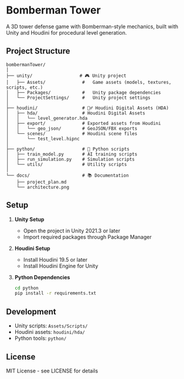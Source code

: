 # Bomberman Tower

A 3D tower defense game with Bomberman-style mechanics, built with Unity and Houdini for procedural level generation.

## Project Structure

```
bombermanTower/
│
├── unity/                  # 🎮 Unity project
│   ├── Assets/              #   Game assets (models, textures, scripts, etc.)
│   ├── Packages/            #   Unity package dependencies
│   └── ProjectSettings/     #   Unity project settings
│
├── houdini/                 # 🧙‍♂️ Houdini Digital Assets (HDA)
│   ├── hda/                 # Houdini Digital Assets
│   │   └── level_generator.hda
│   ├── export/              # Exported assets from Houdini
│   │   └── geo_json/        # GeoJSON/FBX exports
│   └── scenes/              # Houdini scene files
│       └── test_level.hipnc
│
├── python/                  # 🐍 Python scripts
│   ├── train_model.py       # AI training scripts
│   ├── run_simulation.py    # Simulation scripts
│   └── utils/               # Utility scripts
│
└── docs/                    # 📚 Documentation
    ├── project_plan.md
    └── architecture.png
```

## Setup

1. **Unity Setup**
   - Open the project in Unity 2021.3 or later
   - Import required packages through Package Manager

2. **Houdini Setup**
   - Install Houdini 19.5 or later
   - Install Houdini Engine for Unity

3. **Python Dependencies**
   ```bash
   cd python
   pip install -r requirements.txt
   ```

## Development

- Unity scripts: `Assets/Scripts/`
- Houdini assets: `houdini/hda/`
- Python tools: `python/`

## License

MIT License - see LICENSE for details
